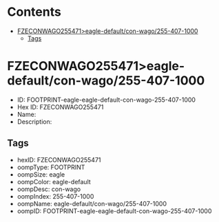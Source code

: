 



Contents
========

* [FZECONWAGO255471>eagle-default/con-wago/255-407-1000](#fzeconwago255471eagle-defaultcon-wago255-407-1000)
	* [Tags](#tags)

# FZECONWAGO255471>eagle-default/con-wago/255-407-1000

- ID: FOOTPRINT-eagle-eagle-default-con-wago-255-407-1000
- Hex ID: FZECONWAGO255471
- Name: 
- Description: 

## Tags

- hexID: FZECONWAGO255471
- oompType: FOOTPRINT
- oompSize: eagle
- oompColor: eagle-default
- oompDesc: con-wago
- oompIndex: 255-407-1000
- oompName: eagle-default/con-wago/255-407-1000
- oompID: FOOTPRINT-eagle-eagle-default-con-wago-255-407-1000
